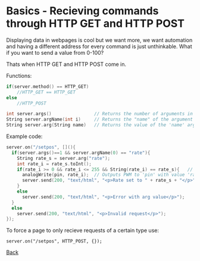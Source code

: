 # Basics - Recieving commands through HTTP GET and HTTP POST

Displaying data in webpages is cool but we want more, we want automation and having a different address for every command is just unthinkable.
What if you want to send a value from 0-100?

Thats when HTTP GET and HTTP POST come in.

Functions:

```c++
if(server.method() == HTTP_GET)
    //HTTP_GET == HTTP_GET
else
    //HTTP_POST

int server.args()                // Returns the number of arguments in the request
String server.argName(int i)     // Returns the "name" of the argument number i.
String server.arg(String name)   // Returns the value of the 'name' argument
```

Example code:

```c++
server.on("/setpos", [](){
  if(server.args()==1 && server.argName(0) == "rate"){
    String rate_s = server.arg("rate");
    int rate_i = rate_s.toInt();
    if(rate_i >= 0 && rate_i <= 255 && String(rate_i) == rate_s){   // This insures that the conversion went well, because when it fails it returns 0, which is a valid input.
      analogWrite(pin, rate_i);  // Outputs PWM to 'pin' with value 'rate_i' which has to be between 0 and 255.
      server.send(200, "text/html", "<p>Rate set to " + rate_s + "</p>");
    }
    else
      server.send(200, "text/html", "<p>Error with arg value</p>");
  }
  else
    server.send(200, "text/html", "<p>Invalid request</p>");
});
```

To force a page to only recieve requests of a certain type use:

<code>server.on("/setpos", HTTP_POST, [](){});</code>

[Back](https://github.com/nuieee/ESP8266-Workshop-Exercises)